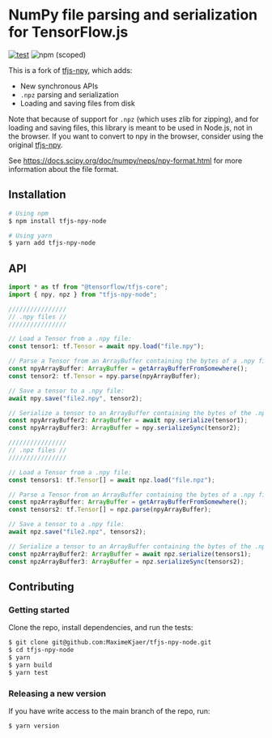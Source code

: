 # NumPy file parsing and serialization for TensorFlow.js

[![test](https://github.com/MaximeKjaer/tfjs-npy-node/actions/workflows/test.yml/badge.svg)](https://github.com/MaximeKjaer/tfjs-npy-node/actions/workflows/test.yml)
![npm (scoped)](https://img.shields.io/npm/v/@maximekjaer/tfjs-npy-node)

This is a fork of [tfjs-npy](https://github.com/propelml/tfjs-npy), which adds:

- New synchronous APIs
- `.npz` parsing and serialization
- Loading and saving files from disk

Note that because of support for `.npz` (which uses zlib for zipping), and for loading and saving files, this library is meant to be used in Node.js, not in the browser. If you want to convert to npy in the browser, consider using the original [tfjs-npy](https://github.com/propelml/tfjs-npy).

See https://docs.scipy.org/doc/numpy/neps/npy-format.html for more information about the file format.

## Installation

```bash
# Using npm
$ npm install tfjs-npy-node

# Using yarn
$ yarn add tfjs-npy-node
```

## API

```ts
import * as tf from "@tensorflow/tfjs-core";
import { npy, npz } from "tfjs-npy-node";

////////////////
// .npy files //
////////////////

// Load a Tensor from a .npy file:
const tensor1: tf.Tensor = await npy.load("file.npy");

// Parse a Tensor from an ArrayBuffer containing the bytes of a .npy file:
const npyArrayBuffer: ArrayBuffer = getArrayBufferFromSomewhere();
const tensor2: tf.Tensor = npy.parse(npyArrayBuffer);

// Save a tensor to a .npy file:
await npy.save("file2.npy", tensor2);

// Serialize a tensor to an ArrayBuffer containing the bytes of the .npy file:
const npyArrayBuffer2: ArrayBuffer = await npy.serialize(tensor1);
const npyArrayBuffer3: ArrayBuffer = npy.serializeSync(tensor2);

////////////////
// .npz files //
////////////////

// Load a Tensor from a .npy file:
const tensors1: tf.Tensor[] = await npz.load("file.npz");

// Parse a Tensor from an ArrayBuffer containing the bytes of a .npy file:
const npzArrayBuffer: ArrayBuffer = getArrayBufferFromSomewhere();
const tensors2: tf.Tensor[] = npz.parse(npyArrayBuffer);

// Save a tensor to a .npy file:
await npz.save("file2.npz", tensors2);

// Serialize a tensor to an ArrayBuffer containing the bytes of the .npy file:
const npzArrayBuffer2: ArrayBuffer = await npz.serialize(tensors1);
const npzArrayBuffer3: ArrayBuffer = npz.serializeSync(tensors2);
```

## Contributing

### Getting started

Clone the repo, install dependencies, and run the tests:

```bash
$ git clone git@github.com:MaximeKjaer/tfjs-npy-node.git
$ cd tfjs-npy-node
$ yarn
$ yarn build
$ yarn test
```

### Releasing a new version

If you have write access to the main branch of the repo, run:

```bash
$ yarn version
```
